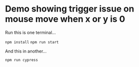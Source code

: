 # Demo showing trigger issue on mouse move when x or y is 0

Run this is one terminal...

`npm install`
`npm run start`

And this in another...

`npm run cypress`